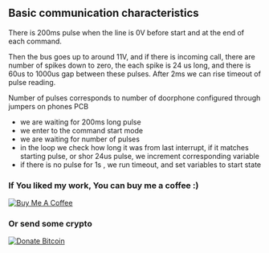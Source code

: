 ## Basic communication characteristics

There is 200ms pulse when the line is 0V before start and at the end of each command.

Then the bus goes up to around 11V, and if there is incoming call, there are number of spikes down to zero, the each spike is 24 us long, and there is 60us to 1000us gap between these pulses. After 2ms we can rise timeout of pulse reading. 

Number of pulses corresponds to number of doorphone configured through jumpers on phones PCB

* we are waiting for 200ms long pulse 
* we enter to the command start mode 
* we are waiting for number of pulses 
* in the loop we check how long it was from last interrupt, if it matches starting pulse, or shor 24us pulse, we increment corresponding variable
* if there is no pulse for 1s , we run timeout, and set variables to start state

### If You liked my work, You can buy me a coffee :)

<a class="" target="_blank" href="https://www.buymeacoffee.com/luc3as"><img src="https://lukasporubcan.sk/images/buymeacoffee.png" alt="Buy Me A Coffee" style="max-width: 217px !important;"></a>

### Or send some crypto

<a class="" target="_blank" href="https://lukasporubcan.sk/donate"><img src="https://lukasporubcan.sk/images/donatebitcoin.png" alt="Donate Bitcoin" style="max-width: 217px !important;"></a>	
			